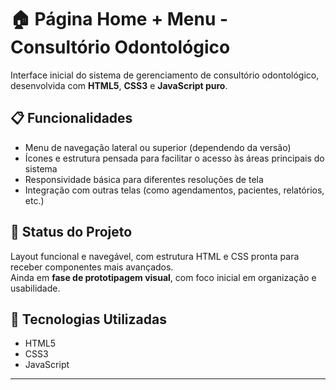 # 🏠 Página Home + Menu - Consultório Odontológico

Interface inicial do sistema de gerenciamento de consultório odontológico, desenvolvida com **HTML5**, **CSS3** e **JavaScript puro**.

## 📋 Funcionalidades
- Menu de navegação lateral ou superior (dependendo da versão)  
- Ícones e estrutura pensada para facilitar o acesso às áreas principais do sistema  
- Responsividade básica para diferentes resoluções de tela  
- Integração com outras telas (como agendamentos, pacientes, relatórios, etc.)

## 🎨 Status do Projeto
Layout funcional e navegável, com estrutura HTML e CSS pronta para receber componentes mais avançados.  
Ainda em **fase de prototipagem visual**, com foco inicial em organização e usabilidade.

## 🧰 Tecnologias Utilizadas
- HTML5  
- CSS3  
- JavaScript

---
